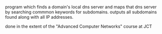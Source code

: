 program which finds a domain's local dns server and maps that dns server by searching commmon keywords for subdomains.
outputs all subdomains found along with all IP addresses. 

done in the extent of the "Advanced Computer Networks" course at JCT
